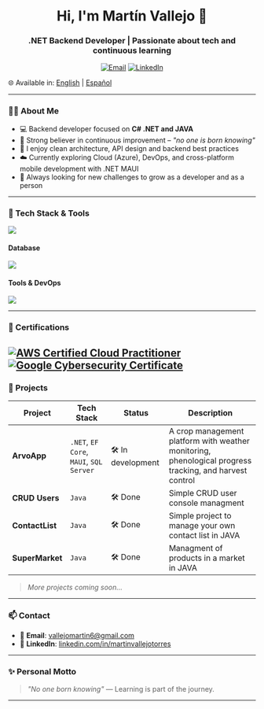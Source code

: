 <h1 align="center">Hi, I'm Martín Vallejo 👋</h1>
<h3 align="center">.NET Backend Developer | Passionate about tech and continuous learning</h3>

<p align="center">
  <a href="mailto:vallejomartin6@gmail.com"><img alt="Email" src="https://img.shields.io/badge/Email-d14836?logo=gmail&style=for-the-badge&logoColor=white"></a>
  <a href="https://www.linkedin.com/in/martinvallejotorres"><img alt="LinkedIn" src="https://img.shields.io/badge/LinkedIn-blue?logo=linkedin&style=for-the-badge&logoColor=white"></a>
</p>

🌐 Available in: [English](README.md) | [Español](README.es.md)

---

### 👨‍💻 About Me

- 💻 Backend developer focused on **C# .NET and JAVA**
- 🧠 Strong believer in continuous improvement – _"no one is born knowing"_
- 🧰 I enjoy clean architecture, API design and backend best practices
- ☁️ Currently exploring Cloud (Azure), DevOps, and cross-platform mobile development with .NET MAUI
- 🎯 Always looking for new challenges to grow as a developer and as a person

---

### 🧰 Tech Stack & Tools

![](https://skillicons.dev/icons?i=cs,c,java,js,html,css,dotnet&perline=3)

#### Database

![](https://skillicons.dev/icons?i=postgres,mysql)

#### Tools & DevOps

![](https://skillicons.dev/icons?i=aws,azure,docker,git,github,notion,postman,visualstudio&perline=4)

---

### 📜 Certifications

[![AWS Certified Cloud Practitioner](https://images.credly.com/size/110x110/images/00634f82-b07f-4bbd-a6bb-53de397fc3a6/image.png)](https://www.credly.com/badges/49a20772-7563-4bc5-bf87-3d33d602c6b9)
[![Google Cybersecurity Certificate](https://upload.wikimedia.org/wikipedia/commons/thumb/2/2f/Google_2015_logo.svg/110px-Google_2015_logo.svg.png)](https://coursera.org/verify/professional-cert/D4OJ7NBCTL63)
---

### 🚀 Projects

| Project | Tech Stack | Status | Description |
|--------|------------|--------|-------------|
| **ArvoApp** | `.NET`, `EF Core`, `MAUI`, `SQL Server` | 🛠️ In development | A crop management platform with weather monitoring, phenological progress tracking, and harvest control |
| **CRUD Users** | `Java` | 🛠️ Done | Simple CRUD user console managment |
| **ContactList** | `Java` | 🛠️ Done | Simple project to manage your own contact list in JAVA |
| **SuperMarket** | `Java` | 🛠️ Done | Managment of products in a market in JAVA |
> *More projects coming soon...*

---

### 📫 Contact

- 📧 **Email**: [vallejomartin6@gmail.com](mailto:vallejomartin6@gmail.com)  
- 💼 **LinkedIn**: [linkedin.com/in/martinvallejotorres](https://www.linkedin.com/in/martinvallejotorres)

---

### ✨ Personal Motto

> _"No one born knowing"_ — Learning is part of the journey.

---



<!--
**martinvallejotorres/martinvallejotorres** is a ✨ _special_ ✨ repository because its `README.md` (this file) appears on your GitHub profile.

Here are some ideas to get you started:

- 🔭 I’m currently working on ...
- 🌱 I’m currently learning ...
- 👯 I’m looking to collaborate on ...
- 🤔 I’m looking for help with ...
- 💬 Ask me about ...
- 📫 How to reach me: ...
- 😄 Pronouns: ...
- ⚡ Fun fact: ...
-->
